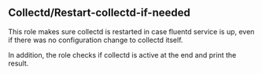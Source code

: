 ## Collectd/Restart-collectd-if-needed

This role makes sure collectd is restarted in case fluentd service is up,
even if there was no configuration change to collectd itself.

In addition, the role checks if collectd is active at the end and print the result.
